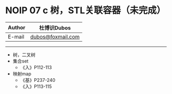 NOIP 07 c 树，STL关联容器（未完成）  
======

|Author|杜博识Dubos|
|---|---|
|E-mail|dubos@foxmail.com|
------

* 树，二叉树
* 集合set
	* 《入》P112-113
* 映射map
	* 《基》P237-240
	* 《入》P113-115
